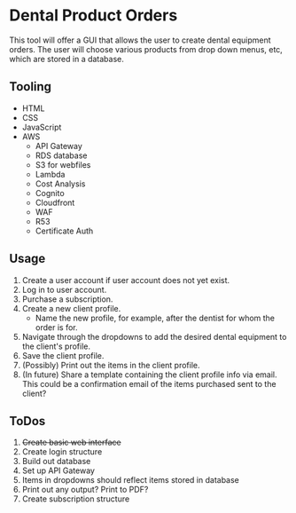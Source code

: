 # Dental Product Orders

This tool will offer a GUI that allows the user to create dental equipment orders.
The user will choose various products from drop down menus, etc, which are stored in a database.

## Tooling

- HTML
- CSS
- JavaScript
- AWS
  - API Gateway
  - RDS database
  - S3 for webfiles
  - Lambda
  - Cost Analysis
  - Cognito
  - Cloudfront
  - WAF
  - R53
  - Certificate Auth

## Usage

1. Create a user account if user account does not yet exist.
2. Log in to user account.
3. Purchase a subscription.
4. Create a new client profile.
   - Name the new profile, for example, after the dentist for whom the order is for.
5. Navigate through the dropdowns to add the desired dental equipment to the client's profile.
6. Save the client profile.
7. (Possibly) Print out the items in the client profile.
8. (In future) Share a template containing the client profile info via email. This could be a confirmation email of the items purchased sent to the client?



## ToDos
1. ~~Create basic web interface~~
2. Create login structure
3. Build out database
4. Set up API Gateway
5. Items in dropdowns should reflect items stored in database
6. Print out any output? Print to PDF?
7. Create subscription structure